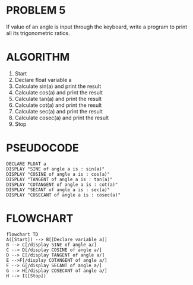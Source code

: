 # PROBLEM 5
If value of an angle is input through the keyboard,
write a program to print all its trigonometric ratios.

# ALGORITHM
1. Start
2. Declare float variable a
3. Calculate sin(a) and print the result
4. Calculate cos(a) and print the result
5. Calculate tan(a) and print the result
6. Calculate cot(a) and print the result
7. Calculate sec(a) and print the result
8. Calculate cosec(a) and print the result
9. Stop

# PSEUDOCODE

```pseudocode
DECLARE FLOAT a
DISPLAY "SINE of angle a is : sin(a)"
DISPLAY "COSINE of angle a is : cos(a)"
DISPLAY "TANGENT of angle a is : tan(a)"
DISPLAY "COTANGENT of angle a is : cot(a)"
DISPLAY "SECANT of angle a is : sec(a)"
DISPLAY "COSECANT of angle a is : cosec(a)"
```

# FLOWCHART

```mermaid
flowchart TD
A([Start]) --> B[[Declare variable a]]
B --> C[/display SINE of angle a/]
C --> D[/display COSINE of angle a/]
D --> E[/display TANGENT of angle a/]
E -->F[/display COTANGENT of angle a/]
F --> G[/display SECANT of angle a/]
G --> H[/display COSECANT of angle a/]
H --> I([Stop])
```
